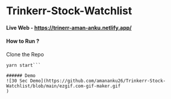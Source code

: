 # Trinkerr-Stock-Watchlist

#### Live Web - https://trinerr-aman-anku.netlify.app/

#### How to Run ?
Clone the Repo
```yarn install
yarn start```

###### Demo
![30 Sec Demo](https://github.com/amananku26/Trinkerr-Stock-Watchlist/blob/main/ezgif.com-gif-maker.gif
)
